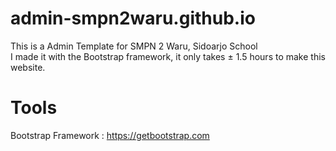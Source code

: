 # admin-smpn2waru.github.io

This is a Admin Template for SMPN 2 Waru, Sidoarjo School <br>
I made it with the Bootstrap framework, it only takes ± 1.5 hours to make this website.

# Tools 
Bootstrap Framework : https://getbootstrap.com

